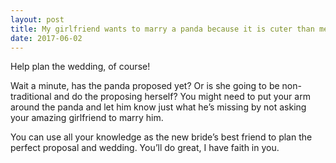 ```yaml
---
layout: post
title: My girlfriend wants to marry a panda because it is cuter than me. What should I do now?
date: 2017-06-02
---
```


<p>Help plan the wedding, of course!</p><p>Wait a minute, has the panda proposed yet? Or is she going to be non-traditional and do the proposing herself? You might need to put your arm around the panda and let him know just what he’s missing by not asking your amazing girlfriend to marry him.</p><p>You can use all your knowledge as the new bride’s best friend to plan the perfect proposal and wedding. You’ll do great, I have faith in you.</p>
